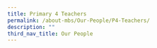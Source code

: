 ```yaml
---
title: Primary 4 Teachers
permalink: /about-mbs/Our-People/P4-Teachers/
description: ""
third_nav_title: Our People
---
```

